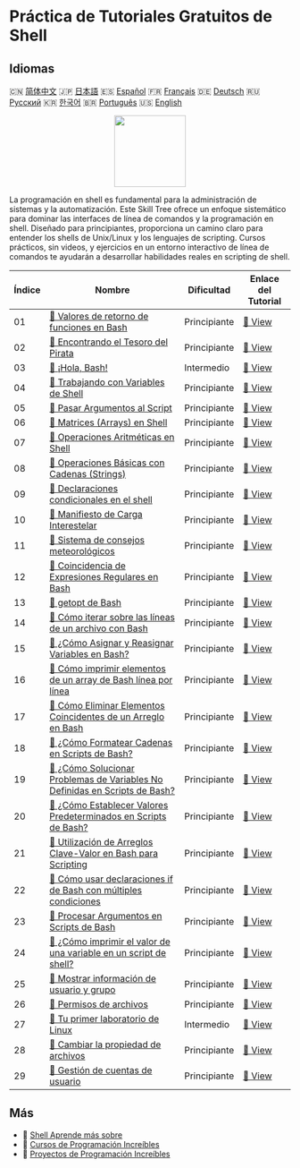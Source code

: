 # Práctica de Tutoriales Gratuitos de Shell

## Idiomas

🇨🇳 [简体中文](README_zh.md) 🇯🇵 [日本語](README_ja.md) 🇪🇸 [Español](README_es.md) 🇫🇷 [Français](README_fr.md) 🇩🇪 [Deutsch](README_de.md) 🇷🇺 [Русский](README_ru.md) 🇰🇷 [한국어](README_ko.md) 🇧🇷 [Português](README_pt.md) 🇺🇸 [English](README.md) 

<div align="center">
<img width="128px" src="https://file.labex.io/path/FaVTnI4iqZP0.png">
</div>

La programación en shell es fundamental para la administración de sistemas y la automatización. Este Skill Tree ofrece un enfoque sistemático para dominar las interfaces de línea de comandos y la programación en shell. Diseñado para principiantes, proporciona un camino claro para entender los shells de Unix/Linux y los lenguajes de scripting. Cursos prácticos, sin videos, y ejercicios en un entorno interactivo de línea de comandos te ayudarán a desarrollar habilidades reales en scripting de shell.

|   Índice | Nombre                                                                                                                                                                          | Dificultad   | Enlace del Tutorial                                                                                          |
|----------|---------------------------------------------------------------------------------------------------------------------------------------------------------------------------------|--------------|--------------------------------------------------------------------------------------------------------------|
|       01 | [📖 Valores de retorno de funciones en Bash](https://labex.io/es/tutorials/shell-bash-function-return-values-391153)                                                            | Principiante | [🔗 View](https://labex.io/es/tutorials/shell-bash-function-return-values-391153)                            |
|       02 | [📖 Encontrando el Tesoro del Pirata](https://labex.io/es/tutorials/shell-finding-the-pirate-s-treasure-388807)                                                                 | Principiante | [🔗 View](https://labex.io/es/tutorials/shell-finding-the-pirate-s-treasure-388807)                          |
|       03 | [📖 ¡Hola, Bash!](https://labex.io/es/tutorials/linux-hello-bash-388809)                                                                                                        | Intermedio   | [🔗 View](https://labex.io/es/tutorials/linux-hello-bash-388809)                                             |
|       04 | [📖 Trabajando con Variables de Shell](https://labex.io/es/tutorials/shell-working-with-shell-variables-388810)                                                                 | Principiante | [🔗 View](https://labex.io/es/tutorials/shell-working-with-shell-variables-388810)                           |
|       05 | [📖 Pasar Argumentos al Script](https://labex.io/es/tutorials/shell-passing-arguments-to-the-script-388811)                                                                     | Principiante | [🔗 View](https://labex.io/es/tutorials/shell-passing-arguments-to-the-script-388811)                        |
|       06 | [📖 Matrices (Arrays) en Shell](https://labex.io/es/tutorials/shell-shell-arrays-388812)                                                                                        | Principiante | [🔗 View](https://labex.io/es/tutorials/shell-shell-arrays-388812)                                           |
|       07 | [📖 Operaciones Aritméticas en Shell](https://labex.io/es/tutorials/shell-arithmetic-operations-in-shell-388813)                                                                | Principiante | [🔗 View](https://labex.io/es/tutorials/shell-arithmetic-operations-in-shell-388813)                         |
|       08 | [📖 Operaciones Básicas con Cadenas (Strings)](https://labex.io/es/tutorials/shell-basic-string-operations-388814)                                                              | Principiante | [🔗 View](https://labex.io/es/tutorials/shell-basic-string-operations-388814)                                |
|       09 | [📖 Declaraciones condicionales en el shell](https://labex.io/es/tutorials/linux-conditional-statements-in-shell-388815)                                                        | Principiante | [🔗 View](https://labex.io/es/tutorials/linux-conditional-statements-in-shell-388815)                        |
|       10 | [📖 Manifiesto de Carga Interestelar](https://labex.io/es/tutorials/shell-interstellar-cargo-manifest-388869)                                                                   | Principiante | [🔗 View](https://labex.io/es/tutorials/shell-interstellar-cargo-manifest-388869)                            |
|       11 | [📖 Sistema de consejos meteorológicos](https://labex.io/es/tutorials/shell-weather-advisory-system-388885)                                                                     | Principiante | [🔗 View](https://labex.io/es/tutorials/shell-weather-advisory-system-388885)                                |
|       12 | [📖 Coincidencia de Expresiones Regulares en Bash](https://labex.io/es/tutorials/shell-bash-regex-matching-391551)                                                              | Principiante | [🔗 View](https://labex.io/es/tutorials/shell-bash-regex-matching-391551)                                    |
|       13 | [📖 getopt de Bash](https://labex.io/es/tutorials/shell-bash-getopt-391993)                                                                                                     | Principiante | [🔗 View](https://labex.io/es/tutorials/shell-bash-getopt-391993)                                            |
|       14 | [📖 Cómo iterar sobre las líneas de un archivo con Bash](https://labex.io/es/tutorials/shell-how-to-iterate-over-lines-in-a-file-with-bash-392550)                              | Principiante | [🔗 View](https://labex.io/es/tutorials/shell-how-to-iterate-over-lines-in-a-file-with-bash-392550)          |
|       15 | [📖 ¿Cómo Asignar y Reasignar Variables en Bash?](https://labex.io/es/tutorials/shell-how-to-assign-and-reassign-variables-in-bash-392817)                                      | Principiante | [🔗 View](https://labex.io/es/tutorials/shell-how-to-assign-and-reassign-variables-in-bash-392817)           |
|       16 | [📖 Cómo imprimir elementos de un array de Bash línea por línea](https://labex.io/es/tutorials/shell-how-to-print-bash-array-elements-one-per-line-392979)                      | Principiante | [🔗 View](https://labex.io/es/tutorials/shell-how-to-print-bash-array-elements-one-per-line-392979)          |
|       17 | [📖 Cómo Eliminar Elementos Coincidentes de un Arreglo en Bash](https://labex.io/es/tutorials/shell-how-to-remove-matching-elements-from-a-bash-array-397749)                   | Principiante | [🔗 View](https://labex.io/es/tutorials/shell-how-to-remove-matching-elements-from-a-bash-array-397749)      |
|       18 | [📖 ¿Cómo Formatear Cadenas en Scripts de Bash?](https://labex.io/es/tutorials/shell-how-to-format-strings-in-bash-scripts-400162)                                              | Principiante | [🔗 View](https://labex.io/es/tutorials/shell-how-to-format-strings-in-bash-scripts-400162)                  |
|       19 | [📖 ¿Cómo Solucionar Problemas de Variables No Definidas en Scripts de Bash?](https://labex.io/es/tutorials/shell-how-to-troubleshoot-unbound-variables-in-bash-scripts-400168) | Principiante | [🔗 View](https://labex.io/es/tutorials/shell-how-to-troubleshoot-unbound-variables-in-bash-scripts-400168)  |
|       20 | [📖 ¿Cómo Establecer Valores Predeterminados en Scripts de Bash?](https://labex.io/es/tutorials/shell-how-to-set-default-values-in-bash-scripts-413755)                         | Principiante | [🔗 View](https://labex.io/es/tutorials/shell-how-to-set-default-values-in-bash-scripts-413755)              |
|       21 | [📖 Utilización de Arreglos Clave-Valor en Bash para Scripting](https://labex.io/es/tutorials/shell-utilizing-bash-key-value-arrays-in-shell-scripting-413759)                  | Principiante | [🔗 View](https://labex.io/es/tutorials/shell-utilizing-bash-key-value-arrays-in-shell-scripting-413759)     |
|       22 | [📖 Cómo usar declaraciones if de Bash con múltiples condiciones](https://labex.io/es/tutorials/shell-how-to-use-bash-if-statements-with-multiple-conditions-413763)            | Principiante | [🔗 View](https://labex.io/es/tutorials/shell-how-to-use-bash-if-statements-with-multiple-conditions-413763) |
|       23 | [📖 Procesar Argumentos en Scripts de Bash](https://labex.io/es/tutorials/linux-process-arguments-in-bash-scripts-416107)                                                       | Principiante | [🔗 View](https://labex.io/es/tutorials/linux-process-arguments-in-bash-scripts-416107)                      |
|       24 | [📖 ¿Cómo imprimir el valor de una variable en un script de shell?](https://labex.io/es/tutorials/shell-how-to-print-the-value-of-a-variable-in-a-shell-script-417569)          | Principiante | [🔗 View](https://labex.io/es/tutorials/shell-how-to-print-the-value-of-a-variable-in-a-shell-script-417569) |
|       25 | [📖 Mostrar información de usuario y grupo](https://labex.io/es/tutorials/linux-display-user-and-group-information-8718)                                                        | Principiante | [🔗 View](https://labex.io/es/tutorials/linux-display-user-and-group-information-8718)                       |
|       26 | [📖 Permisos de archivos](https://labex.io/es/tutorials/linux-permissions-of-files-270252)                                                                                      | Principiante | [🔗 View](https://labex.io/es/tutorials/linux-permissions-of-files-270252)                                   |
|       27 | [📖 Tu primer laboratorio de Linux](https://labex.io/es/tutorials/linux-your-first-linux-lab-270253)                                                                            | Intermedio   | [🔗 View](https://labex.io/es/tutorials/linux-your-first-linux-lab-270253)                                   |
|       28 | [📖 Cambiar la propiedad de archivos](https://labex.io/es/tutorials/shell-change-file-ownership-270254)                                                                         | Principiante | [🔗 View](https://labex.io/es/tutorials/shell-change-file-ownership-270254)                                  |
|       29 | [📖 Gestión de cuentas de usuario](https://labex.io/es/tutorials/linux-user-account-management-49)                                                                              | Principiante | [🔗 View](https://labex.io/es/tutorials/linux-user-account-management-49)                                    |

## Más

- 🔗 [Shell Aprende más sobre](https://labex.io/es/skilltrees/shell)
- 🔗 [Cursos de Programación Increíbles](https://github.com/labex-labs/awesome-programming-courses)
- 🔗 [Proyectos de Programación Increíbles](https://github.com/labex-labs/awesome-programming-projects)

